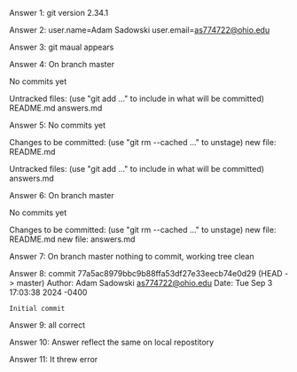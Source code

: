 Answer 1:
git version 2.34.1

Answer 2:
user.name=Adam Sadowski
user.email=as774722@ohio.edu

Answer 3:
git maual appears

Answer 4:
On branch master

No commits yet

Untracked files:
  (use "git add <file>..." to include in what will be committed)
	README.md
	answers.md

Answer 5:
No commits yet

Changes to be committed:
  (use "git rm --cached <file>..." to unstage)
	new file:   README.md

Untracked files:
  (use "git add <file>..." to include in what will be committed)
	answers.md

Answer 6:
On branch master

No commits yet

Changes to be committed:
  (use "git rm --cached <file>..." to unstage)
	new file:   README.md
	new file:   answers.md

Answer 7:
On branch master
nothing to commit, working tree clean

Answer 8:
commit 77a5ac8979bbc9b88ffa53df27e33eecb74e0d29 (HEAD -> master)
Author: Adam Sadowski <as774722@ohio.edu>
Date:   Tue Sep 3 17:03:38 2024 -0400

    Initial commit

Answer 9:
all correct

Answer 10:
Answer reflect the same on local repostitory

Answer 11:
It threw error